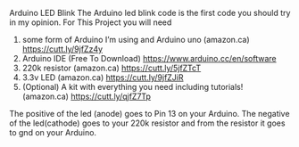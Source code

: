 Arduino LED Blink
The Arduino led blink code is the first code you should try in my opinion.
For This Project you will need 
1.	some form of Arduino I’m using and Arduino uno (amazon.ca) https://cutt.ly/9jfZz4y
2.	Arduino IDE (Free To Download) https://www.arduino.cc/en/software
3.	220k resistor (amazon.ca) https://cutt.ly/5jfZTcT
4.	3.3v LED (amazon.ca) https://cutt.ly/9jfZJiR 
5.	(Optional) A kit with everything you need including tutorials! (amazon.ca) https://cutt.ly/qjfZ7Tp
 
The positive of the led (anode) goes to Pin 13 on your Arduino.
The negative of the led(cathode) goes to your 220k resistor and from the resistor it goes to gnd on your Arduino.
